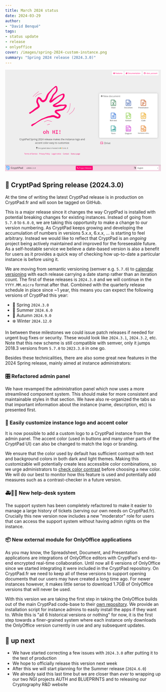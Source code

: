 ```yaml
---
title: March 2024 status
date: 2024-03-29
author: 
- "David Benqué"
tags:
- status update
- release
- onlyoffice
cover: /images/spring-2024-custom-instance.png
summary: "Spring 2024 release (2024.3.0)"
---
```


![screenshot of customized CryptPad instance](/images/spring-2024-custom-instance.png)

## 💐 CryptPad Spring release (2024.3.0)

At the time of writing the latest CryptPad release is in production on CryptPad.fr and will soon be tagged on GitHub.

This is a major release since it changes the way CryptPad is installed with potential breaking changes for existing instances. Instead of going from `5.7.0` to `6.0.0`, we are taking this opportunity to make a change to our version numbering. As CryptPad keeps growing and developing the accumulation of numbers in versions 5.x.x, 6.x.x, … is starting to feel arbitrary. Instead we would like to reflect that CryptPad is an _ongoing_ project being actively maintained and improved for the foreseeable future. 
As a self-hostable service we believe a date-based version is also a benefit for users as it provides a quick way of checking how up-to-date a particular instance is before using it.

We are moving from semantic versioning (semver e.g. `5.7.0`) to [calendar versioning](https://calver.org/) with each release carrying a date stamp rather than an iteration count. The first of these releases is `2024.3.0` and we will continue in the 
`YYYY.MM.micro` format after that. Combined with the quarterly release schedule in place since ~1 year, this means you can expect the following versions of CryptPad this year: 

- 💐 Spring `2024.3.0`  
- 🌻 Summer `2024.6.0`  
- 🍁 Autumn `2024.9.0`
- ❄️ Winter `2024.12.0` 

In between these milestones we could issue patch releases if needed for urgent bug fixes or security. These would look like `2024.3.1`, `2024.3.2`, etc. Note that this new scheme is still compatible with semver, only it jumps 2018.3 versions from `5.7.0` 
to `2023.3.0` in one go.

Besides these technicalities, there are also some great new features in the 2024 Spring release, mainly aimed at instance administrators:

### 🎛️ Refactored admin panel 
We have revamped the administration panel which now uses a more streamlined component system. This should make for more consistent and maintainable styles in that section. We have also re-organized the tabs so that important information about the instance (name, description, etc) is presented first.

### 🎨 Easily customize instance logo and accent color  
It is now possible to add a custom logo to a CryptPad instance from the admin panel. The accent color (used in buttons and many other parts of the CryptPad UI) can also be changed to match the logo or branding. 

We ensure that the color used by default has sufficient contrast with text and background colors in both dark and light themes. Making this customizable will potentially create less accessible color combinations, so we urge administrators to [check color contrast](https://accessibleweb.com/color-contrast-checker/) before choosing a new color. We will do our best to monitor how this feature is used and potentially add measures such as a contrast-checker in a future version.

### 🚑🧑‍⚕️ New help-desk system  
The support system has been completely refactored to make it easier to manage a large history of tickets (serving our own needs on CryptPad.fr). Crucially this new version now includes a new "moderator" role for users that can access the support system without having admin rights on the instance.

### 📦 New external module for OnlyOffice applications
As you may know, the Spreadsheet, Document, and Presentation applications are integrations of OnlyOffice editors with CryptPad's end-to-end encrypted real-time collaboration. Until now all 6 versions of OnlyOffice since we started integrating it were included in the CryptPad repository. On CryptPad.fr we need to keep all of these versions to support opening documents that our users may have created a long time ago. For newer instances however, it makes little sense to download 1.7GB of OnlyOffice versions that will never be used.

With this version we are taking the first step in taking the OnlyOffice builds out of the main CryptPad code-base to their [own repository](https://github.com/cryptpad/onlyoffice-builds). We provide an installation script for instance admins to easily install the apps if they want to. While this is "all 6 historical versions or nothing" for now, it is the first step towards a finer-grained system where each instance only downloads the OnlyOffice version currently in use and any subsequent updates.

## 🔭 up next
- We have started correcting a few issues with `2024.3.0` after putting it to the test of production
- We hope to officially release this version next week
- After this we will start planning for the Summer release (`2024.6.0`)
- We already said this last time but we are closer than _ever_ to wrapping up our two NGI projects AUTH and BLUEPRINTS and to releasing our Cryptography R&D website

